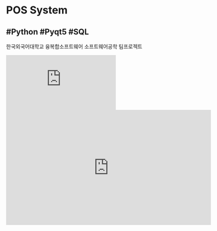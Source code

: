 # POS System

## #Python #Pyqt5 #SQL

한국외국어대학교 융복합소프트웨어 소프트웨어공학 팀프로젝트



<iframe src="https://www.youtube.com/embed/ISx-_NsHTYA" frameborder="0" frameborder="0" allowfullscreen allowfullscreen></iframe>

<iframe width="560" height="315" src="https://www.youtube.com/embed/dHHmUF9gs70" frameborder="0" allowfullscreen></iframe>
